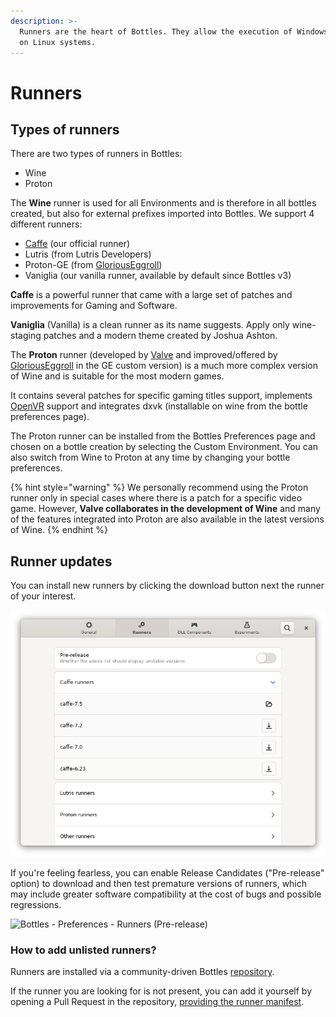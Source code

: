 ```yaml
---
description: >-
  Runners are the heart of Bottles. They allow the execution of Windows software
  on Linux systems.
---
```


# Runners

## Types of runners

There are two types of runners in Bottles:

* Wine
* Proton

The **Wine** runner is used for all Environments and is therefore in all bottles created, but also for external prefixes imported into Bottles. We support 4 different runners:

* [Caffe](https://github.com/bottlesdevs/components/tree/main/runners/wine) (our official runner)
* Lutris (from Lutris Developers)
* Proton-GE (from [GloriousEggroll](https://github.com/GloriousEggroll))
* Vaniglia (our vanilla runner, available by default since Bottles v3)

**Caffe** is a powerful runner that came with a large set of patches and improvements for Gaming and Software.&#x20;

**Vaniglia** (Vanilla) is a clean runner as its name suggests. Apply only wine-staging patches and a modern theme created by Joshua Ashton.

The **Proton** runner (developed by [Valve](https://github.com/ValveSoftware/Proton) and improved/offered by [GloriousEggroll](https://github.com/GloriousEggroll/proton-ge-custom) in the GE custom version) is a much more complex version of Wine and is suitable for the most modern games.

It contains several patches for specific gaming titles support, implements [OpenVR](https://partner.steamgames.com/doc/features/steamvr/openvr) support and integrates dxvk (installable on wine from the bottle preferences page).

The Proton runner can be installed from the Bottles Preferences page and chosen on a bottle creation by selecting the Custom Environment. You can also switch from Wine to Proton at any time by changing your bottle preferences.

{% hint style="warning" %}
We personally recommend using the Proton runner only in special cases where there is a patch for a specific video game. However, **Valve collaborates in the development of Wine** and many of the features integrated into Proton are also available in the latest versions of Wine.
{% endhint %}

## Runner updates

You can install new runners by clicking the download button next the runner of your interest.

![Bottles - Preferences - Runners](../.gitbook/assets/components/runners/Main.png)

If you're feeling fearless, you can enable Release Candidates ("Pre-release" option) to download and then test premature versions of runners, which may include greater software compatibility at the cost of bugs and possible regressions.

![Bottles - Preferences - Runners (Pre-release)](<../.gitbook/assets/image (26).png>)

### How to add unlisted runners?

Runners are installed via a community-driven Bottles [repository](https://github.com/bottlesdevs/components).

If the runner you are looking for is not present, you can add it yourself by opening a Pull Request in the repository, [providing the runner manifest](https://github.com/bottlesdevs/components/blob/main/README.md#how-to-contribute).
